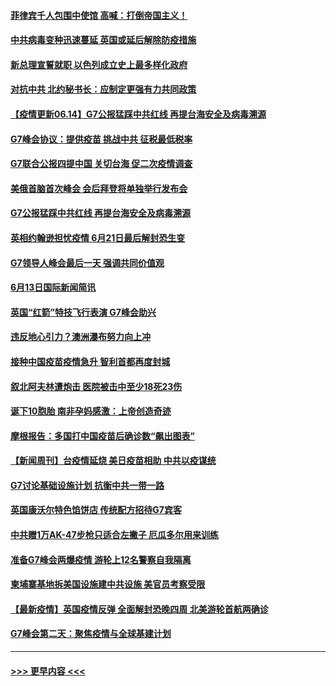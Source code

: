 #### [菲律宾千人包围中使馆 高喊：打倒帝国主义！](../pages/prog202/a103142133.md?t=06141501) 
#### [中共病毒变种迅速蔓延 英国或延后解除防疫措施](../pages/prog202/a103142111.md?t=06141501) 
#### [新总理宣誓就职 以色列成立史上最多样化政府](../pages/prog202/a103142092.md?t=06141501) 
#### [对抗中共 北约秘书长：应制定更强有力共同政策](../pages/prog202/a103142074.md?t=06141501) 
#### [【疫情更新06.14】G7公报猛踩中共红线 再提台海安全及病毒溯源](../pages/prog202/a103133785.md?t=06141501) 
#### [G7峰会协议：提供疫苗 挑战中共 征税最低税率](../pages/prog202/a103142035.md?t=06141501) 
#### [G7联合公报四提中国 关切台海 促二次疫情调查](../pages/prog202/a103142003.md?t=06141501) 
#### [美俄首脑首次峰会 会后拜登将单独举行发布会](../pages/prog202/a103141999.md?t=06141501) 
#### [G7公报猛踩中共红线 再提台海安全及病毒溯源](../pages/prog202/a103141984.md?t=06141501) 
#### [英相约翰逊担忧疫情 6月21日最后解封恐生变](../pages/prog202/a103141990.md?t=06141501) 
#### [G7领导人峰会最后一天 强调共同价值观](../pages/prog202/a103141887.md?t=06141501) 
#### [6月13日国际新闻简讯](../pages/prog202/a103141877.md?t=06141501) 
#### [英国“红箭”特技飞行表演  G7峰会助兴](../pages/prog202/a103141837.md?t=06141501) 
#### [违反地心引力？澳洲瀑布努力向上冲](../pages/prog202/a103141757.md?t=06141501) 
#### [接种中国疫苗疫情急升 智利首都再度封城](../pages/prog202/a103141672.md?t=06141501) 
#### [叙北阿夫林遭炮击 医院被击中至少18死23伤](../pages/prog202/a103141686.md?t=06141501) 
#### [诞下10胞胎 南非孕妈感激：上帝创造奇迹](../pages/prog202/a103141117.md?t=06141501) 
#### [摩根报告：多国打中国疫苗后确诊数“飙出图表”](../pages/prog202/a103141517.md?t=06141501) 
#### [【新闻周刊】台疫情延烧 美日疫苗相助 中共以疫谋统](../pages/prog202/a103141484.md?t=06141501) 
#### [G7讨论基础设施计划 抗衡中共一带一路](../pages/prog202/a103141462.md?t=06141501) 
#### [英国康沃尔特色馅饼店 传统配方招待G7宾客](../pages/prog202/a103141410.md?t=06141501) 
#### [中共赠1万AK-47步枪只适合左撇子 厄瓜多尔用来训练](../pages/prog202/a103141393.md?t=06141501) 
#### [准备G7峰会两爆疫情 游轮上12名警察自我隔离](../pages/prog202/a103141251.md?t=06141501) 
#### [柬埔寨基地拆美国设施建中共设施 美官员考察受限](../pages/prog202/a103141258.md?t=06141501) 
#### [【最新疫情】英国疫情反弹 全面解封恐晚四周 北美游轮首航两确诊](../pages/prog202/a103141346.md?t=06141501) 
#### [G7峰会第二天：聚焦疫情与全球基建计划](../pages/prog202/a103141319.md?t=06141501) 

----
#### [ >>> 更早内容 <<< ](../indexes/prog202-earlier.md)
